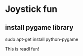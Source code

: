 # Joystick fun

install pygame library
----------------------

sudo apt-get install python-pygame

This is readl fun!
